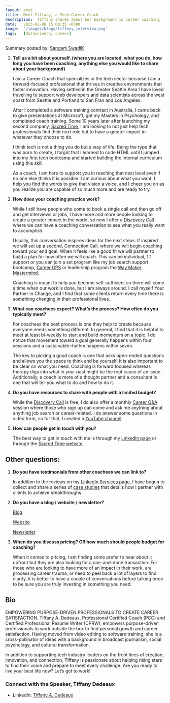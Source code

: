 ```yaml
---
layout: post
title:  Meet Tiffany, a Tech Career Coach
description:  Tiffany shares about her background in career coaching
date:   2023-02-06 15:00:35 +0300
image:  '/images/blogs/tiffany_interview.png'
tags:   [datascience, career]
---
```


Summary posted by: [Sangam SwadiK](https://www.linkedin.com/in/sangam-swadi-k/)

1. __Tell us a bit about yourself. (where you are located, what you do, how long you have been coaching, anything else you would like to share about your background)__

    I am a Career Coach that specializes in the tech sector because I am a forward-focused professional that thrives in creative environments that foster innovation. Having settled in the Greater Seattle Area I have loved travelling to support web developers and data scientists across the west coast from Seattle and Portland to San Fran and Los Angeles. 

    After I completed a software training contract in Australia, I came back to give presentations at Microsoft, got my Masters in Psychology, and completed coach training. Some 10 years later after launching my second company, [Sacred Time](https://www.sacredtime.careers/), I am looking to not just help tech professionals find their next role but to have a greater impact in whatever they choose to do. 

    I think tech is not a thing you do but a way of life. Being the type that was born to create, I forgot that I learned to code HTML until I jumped into my first tech bootcamp and started building the internal curriculum using this skill. 

    As a coach, I am here to support you in reaching that next level even if no one else thinks it is possible. I am curious about what you want, I help you find the words to give that vision a voice, and I cheer you on as you realize you are capable of so much more and are ready to try.

2. __How does your coaching practice work?__

    While I still have people who come to book a single call and then go off and get interviews or jobs, I have more and more people looking to create a greater impact in the world, so now I offer a [Discovery Call](https://sacred-time.thinkific.com/courses/discovery-call) where we can have a coaching conversation to see what you really want to accomplish. 

    Usually, this conversation inspires ideas for the next steps. If inspired we will set up a second, Connection Call, where we will begin coaching toward your end goal. When it feels like a good fit we will partner to build a plan for how often we will coach. This can be individual, 1:1 support or you can join a set program like my job search support bootcamp, [Career GPS](https://sacred-time.thinkific.com/courses/career-gps) or leadership program the [Way Maker Mastermind](https://www.sacredtime.careers/way-maker ).

    Coaching is meant to help you become self-sufficient so there will come a time when our work is done, but I am always around.  I call myself Your Partner in Change, and I find that some clients return every time there is something changing in their professional lives.

3. __What can coachees expect?  What’s the process?  How often do you typically meet?__

    For coachees the best process is one they help to create because everyone needs something different. In general, I find that it is helpful to meet at least bi-weekly to start and build momentum on a topic. I do notice that movement toward a goal generally happens within four sessions and a sustainable rhythm happens within seven.

    The key to picking a good coach is one that asks open-ended questions and allows you the space to think and be yourself. It is also important to be clear on what you need. Coaching is forward focused whereas therapy digs into what in your past might be the root cause of an issue. Additionally, a coach is more of a thought partner and a consultant is one that will tell you what to do and how to do it.

4. __Do you have resources to share with people with a limited budget?__

    While the [Discovery Call](https://sacred-time.thinkific.com/courses/discovery-call) is free, I do also offer a monthly [Career Q&A](https://live.vcita.com/site/sacredtime/online-scheduling?service=0pa1067d2ryymmot) session where those who sign up can come and ask me anything about anything job search or career-related. I do answer some questions in video form, so for that, I created a [YouTube channel](https://youtube.com/sacredtimecareercoaching)

5. __How can people get in touch with you?__

    The best way to get in touch with me is through my [LinkedIn page](https://www.linkedin.com/in/tiffanydedeaux/) or through the [Sacred Time website](https://sacred-time.com/).

## Other questions:

1. __Do you have testimonials from other coachees we can link to?__

    In addition to the reviews on my [LinkedIn Services page](https://www.linkedin.com/services/page/8a90583078b2392231), I have begun to collect and share a series of [case studies](https://drive.google.com/drive/folders/1nQCdA-0nNUaQjLf0Aa2Dj08AOA4VzDdd?usp=share_link) that details how I partner with clients to achieve breakthroughs. 

1. __Do you have a blog / website / newsletter?__

    [Blog](https://sacred-time.com/blog)

    [Website](https://www.sacredtime.careers/ )

    [Newsletter](https://sacred-time.com/newsletter/ ) 

2. __When do you discuss pricing?  OR how much should people budget for coaching?__

    When it comes to pricing, I am finding some prefer to hear about it upfront but they are also looking for a one-and-done transaction. For those who are looking to have more of an impact in their work, are processing career trauma, or need to peel back a lot of layers to find clarity, it is better to have a couple of conversations before talking price to be sure you are truly investing in something you need.

## Bio
EMPOWERING PURPOSE-DRIVEN PROFESSIONALS TO CREATE CAREER SATISFACTION.
Tiffany A. Dedeaux, Professional Certified Coach (PCC) and Certified Professional Resume Writer (CPRW), empowers purpose-driven professionals to work outside the box to find personal growth and career satisfaction. Having moved from video editing to software training, she is a cross-pollinator of ideas with a background in broadcast journalism, social psychology, and cultural transformation. 

In addition to supporting tech industry leaders on the front lines of creation, innovation, and connection, Tiffany is passionate about helping rising stars to find their voice and prepare to meet every challenge. Are you ready to live your best life now? Let’s get to work!


### Connect with the Speaker, Tiffany Dedeaux
- LinkedIn: [Tiffany A. Dedeaux](https://www.linkedin.com/in/tiffanydedeaux/)

